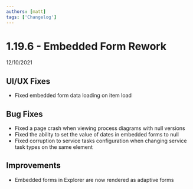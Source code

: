 ```yaml
---
authors: [matt]
tags: ['Changelog']
---
```


# 1.19.6 - Embedded Form Rework
12/10/2021

## UI/UX Fixes

- Fixed embedded form data loading on item load

## Bug Fixes

- Fixed a page crash when viewing process diagrams with null versions
- Fixed the ability to set the value of dates in embedded forms to null
- Fixed corruption to service tasks configuration when changing service task types on the same element

## Improvements

- Embedded forms in Explorer are now rendered as adaptive forms